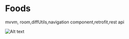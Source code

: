 # Foods
mvvm, room,diffUtils,navigation component,retrofit,rest api

<img
  src="https://www.google.com/url?sa=i&url=https%3A%2F%2Fwww.freepik.com%2Ffree-photos-vectors%2Ffood-logo&psig=AOvVaw0pM5mu0BC3ZxNsmXMNbBP_&ust=1681885450606000&source=images&cd=vfe&ved=0CBEQjRxqFwoTCPics9nlsv4CFQAAAAAdAAAAABAE"
  alt="Alt text"
  title="Optional title"
  style="display: inline-block; margin: 0 auto; max-width: 300px">
